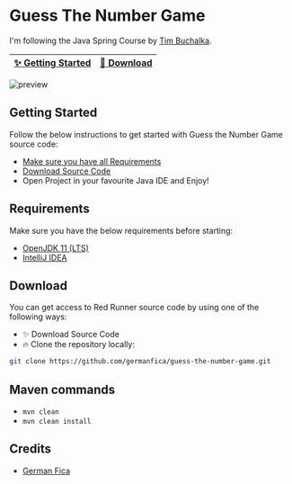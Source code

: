 # Guess The Number Game

I'm following the Java Spring Course by [Tim Buchalka](https://www.udemy.com/course/java-spring-framework-masterclass/).

| [:sparkles: Getting Started](#getting-started) | [:rocket: Download](#download) |
| --------------- | -------- |

![preview](https://user-images.githubusercontent.com/15948693/137417089-d92f2ce7-3f37-4589-971a-c31e31d2dfe4.png)

## Getting Started
Follow the below instructions to get started with Guess the Number Game source code:
- [Make sure you have all Requirements](#requirements)
- [Download Source Code](#download)
- Open Project in your favourite Java IDE and Enjoy!

## Requirements

Make sure you have the below requirements before starting:
- [OpenJDK 11 (LTS)](https://adoptium.net/?variant=openjdk11)
- [IntelliJ IDEA](https://www.jetbrains.com/idea/)

## Download
You can get access to Red Runner source code by using one of the following ways:
- :sparkles: Download Source Code
- :fire: Clone the repository locally:
```bash
git clone https://github.com/germanfica/guess-the-number-game.git
```

## Maven commands

- `mvn clean`
- `mvn clean install`

## Credits
- [German Fica](https://germanfica.com/)
